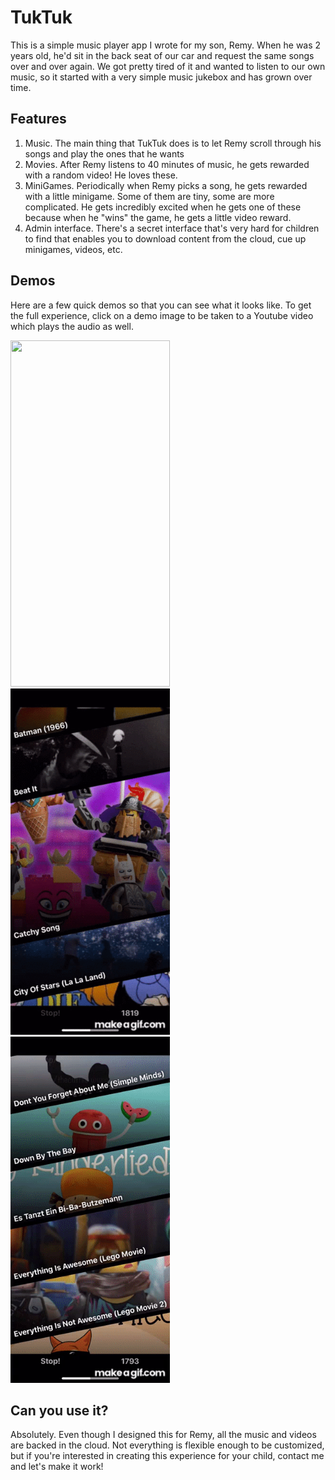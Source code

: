 # TukTuk
This is a simple music player app I wrote for my son, Remy. When he was 2 years old, he'd sit in the back seat of our car and request the same songs over and over again. We got pretty tired of it and wanted to listen to our own music, so it started with a very simple music jukebox and has grown over time.

## Features
1. Music. The main thing that TukTuk does is to let Remy scroll through his songs and play the ones that he wants
2. Movies. After Remy listens to 40 minutes of music, he gets rewarded with a random video! He loves these.
3. MiniGames. Periodically when Remy picks a song, he gets rewarded with a little minigame. Some of them are tiny, some are more complicated. He gets incredibly excited when he gets one of these because when he "wins" the game, he gets a little video reward.
4. Admin interface. There's a secret interface that's very hard for children to find that enables you to download content from the cloud, cue up minigames, videos, etc.

## Demos
Here are a few quick demos so that you can see what it looks like. To get the full experience, click on a demo image to be taken to a Youtube video which plays the audio as well.

<a href="https://www.youtube.com/watch?v=_wMdDbZUeYA"><img src="/Demo/TukTuk_startup_demo.gif" width="255" height="554"/></a>
<a href="https://www.youtube.com/watch?v=hK1JI0XgkgA"><img src="/Demo/TukTuk_admin_interface_demo.gif" width="255" height="554"/></a>
<a href="https://www.youtube.com/watch?v=14orQdS3btY"><img src="/Demo/TukTuk_MiniGame_demo.gif" width="255" height="554"/></a>

## Can you use it?
Absolutely. Even though I designed this for Remy, all the music and videos are backed in the cloud. Not everything is flexible enough to be customized, but if you're interested in creating this experience for your child, contact me and let's make it work!
